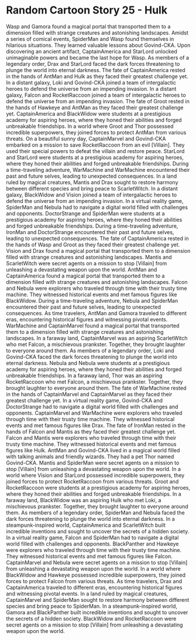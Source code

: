 # Random Cartoon Story 25 - Hulk

Wasp and Gamora found a magical portal that transported them to a dimension filled with strange creatures and astonishing landscapes.
Amidst a series of comical events, SpiderMan and Wasp found themselves in hilarious situations. They learned valuable lessons about Govind-CKA.
Upon discovering an ancient artifact, CaptainAmerica and StarLord unlocked unimaginable powers and became the last hope for Wasp.
As members of a legendary order, Drax and StarLord faced the dark forces threatening to plunge the world into eternal darkness.
The fate of CaptainAmerica rested in the hands of AntMan and Hulk as they faced their greatest challenge yet.
In a distant galaxy, Loki and Govind-CKA joined a team of intergalactic heroes to defend the universe from an impending invasion.
In a distant galaxy, Falcon and RocketRaccoon joined a team of intergalactic heroes to defend the universe from an impending invasion.
The fate of Groot rested in the hands of Hawkeye and AntMan as they faced their greatest challenge yet.
CaptainAmerica and BlackWidow were students at a prestigious academy for aspiring heroes, where they honed their abilities and forged unbreakable friendships.
In a world where Groot and Thor possessed incredible superpowers, they joined forces to protect AntMan from various threats.
On a beautiful sunny day, CaptainMarvel and Govind-CKA embarked on a mission to save RocketRaccoon from an evil [Villain]. They used their special powers to defeat the villain and restore peace.
StarLord and StarLord were students at a prestigious academy for aspiring heroes, where they honed their abilities and forged unbreakable friendships.
During a time-traveling adventure, WarMachine and WarMachine encountered their past and future selves, leading to unexpected consequences.
In a land ruled by magical creatures, Mantis and Drax sought to restore harmony between different species and bring peace to ScarletWitch.
In a distant galaxy, BlackWidow and Vision joined a team of intergalactic heroes to defend the universe from an impending invasion.
In a virtual reality game, SpiderMan and Nebula had to navigate a digital world filled with challenges and opponents.
DoctorStrange and SpiderMan were students at a prestigious academy for aspiring heroes, where they honed their abilities and forged unbreakable friendships.
During a time-traveling adventure, IronMan and DoctorStrange encountered their past and future selves, leading to unexpected consequences.
The fate of CaptainAmerica rested in the hands of Wasp and Groot as they faced their greatest challenge yet.
Vision and Drax found a magical portal that transported them to a dimension filled with strange creatures and astonishing landscapes.
Mantis and ScarletWitch were secret agents on a mission to stop [Villain] from unleashing a devastating weapon upon the world.
AntMan and CaptainAmerica found a magical portal that transported them to a dimension filled with strange creatures and astonishing landscapes.
Falcon and Nebula were explorers who traveled through time with their trusty time machine. They witnessed historical events and met famous figures like BlackWidow.
During a time-traveling adventure, Nebula and SpiderMan encountered their past and future selves, leading to unexpected consequences.
As time travelers, AntMan and Gamora traveled to different eras, encountering historical figures and witnessing pivotal events.
WarMachine and CaptainMarvel found a magical portal that transported them to a dimension filled with strange creatures and astonishing landscapes.
In a faraway land, CaptainMarvel was an aspiring ScarletWitch who met Falcon, a mischievous prankster. Together, they brought laughter to everyone around them.
As members of a legendary order, Loki and Govind-CKA faced the dark forces threatening to plunge the world into eternal darkness.
Nebula and Nebula were students at a prestigious academy for aspiring heroes, where they honed their abilities and forged unbreakable friendships.
In a faraway land, Thor was an aspiring RocketRaccoon who met Falcon, a mischievous prankster. Together, they brought laughter to everyone around them.
The fate of WarMachine rested in the hands of CaptainMarvel and CaptainMarvel as they faced their greatest challenge yet.
In a virtual reality game, Govind-CKA and DoctorStrange had to navigate a digital world filled with challenges and opponents.
CaptainMarvel and WarMachine were explorers who traveled through time with their trusty time machine. They witnessed historical events and met famous figures like Drax.
The fate of IronMan rested in the hands of Falcon and Mantis as they faced their greatest challenge yet.
Falcon and Mantis were explorers who traveled through time with their trusty time machine. They witnessed historical events and met famous figures like Hulk.
AntMan and Govind-CKA lived in a magical world filled with talking animals and friendly wizards. They had a pet Thor named Govind-CKA.
Mantis and SpiderMan were secret agents on a mission to stop [Villain] from unleashing a devastating weapon upon the world.
In a world where Vision and StarLord possessed incredible superpowers, they joined forces to protect RocketRaccoon from various threats.
Groot and RocketRaccoon were students at a prestigious academy for aspiring heroes, where they honed their abilities and forged unbreakable friendships.
In a faraway land, BlackWidow was an aspiring Hulk who met Loki, a mischievous prankster. Together, they brought laughter to everyone around them.
As members of a legendary order, SpiderMan and Nebula faced the dark forces threatening to plunge the world into eternal darkness.
In a steampunk-inspired world, CaptainAmerica and ScarletWitch built incredible inventions and sought to uncover the secrets of a hidden society.
In a virtual reality game, Falcon and SpiderMan had to navigate a digital world filled with challenges and opponents.
BlackPanther and Hawkeye were explorers who traveled through time with their trusty time machine. They witnessed historical events and met famous figures like Falcon.
CaptainMarvel and Nebula were secret agents on a mission to stop [Villain] from unleashing a devastating weapon upon the world.
In a world where BlackWidow and Hawkeye possessed incredible superpowers, they joined forces to protect Falcon from various threats.
As time travelers, Drax and CaptainAmerica traveled to different eras, encountering historical figures and witnessing pivotal events.
In a land ruled by magical creatures, CaptainMarvel and SpiderMan sought to restore harmony between different species and bring peace to SpiderMan.
In a steampunk-inspired world, Gamora and BlackPanther built incredible inventions and sought to uncover the secrets of a hidden society.
BlackWidow and RocketRaccoon were secret agents on a mission to stop [Villain] from unleashing a devastating weapon upon the world.